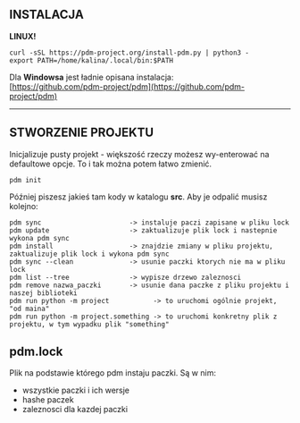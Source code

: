 **INSTALACJA**
--------------

**LINUX!**

```text-plain
curl -sSL https://pdm-project.org/install-pdm.py | python3 -
export PATH=/home/kalina/.local/bin:$PATH
```

Dla **Windowsa** jest ładnie opisana instalacja:  
[https://github.com/pdm-project/pdm](https://github.com/pdm-project/pdm)

* * *

**STWORZENIE PROJEKTU**
-----------------------

Inicjalizuje pusty projekt - większość rzeczy możesz wy-enterować na defaultowe opcje. To i tak można potem łatwo zmienić.

```text-plain
pdm init
```

Później piszesz jakieś tam kody w katalogu **src**. Aby je odpalić musisz kolejno:

```text-plain
pdm sync                      -> instaluje paczi zapisane w pliku lock
pdm update                    -> zaktualizuje plik lock i nastepnie wykona pdm sync
pdm install                   -> znajdzie zmiany w pliku projektu, zaktualizuje plik lock i wykona pdm sync
pdm sync --clean              -> usunie paczki ktorych nie ma w pliku lock
pdm list --tree               -> wypisze drzewo zaleznosci
pdm remove nazwa_paczki       -> usunie dana paczke z pliku projektu i naszej biblioteki
pdm run python -m project			-> to uruchomi ogólnie projekt, "od maina"
pdm run python -m project.something	-> to uruchomi konkretny plik z projektu, w tym wypadku plik "something"
```

**pdm.lock**
------------

Plik na podstawie którego pdm instaju paczki. Są w nim:
* wszystkie paczki i ich wersje
* hashe paczek
* zaleznosci dla kazdej paczki
